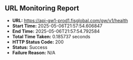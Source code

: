 ## URL Monitoring Report

- **URL:** https://api-gw1-prod1.fisglobal.com/gw/v1/health
- **Start Time:** 2025-05-06T21:57:54.606847
- **End Time:** 2025-05-06T21:57:54.792584
- **Total Time Taken:** 0.185737 seconds
- **HTTP Status Code:** 200
- **Status:** Success
- **Failure Reason:** N/A
